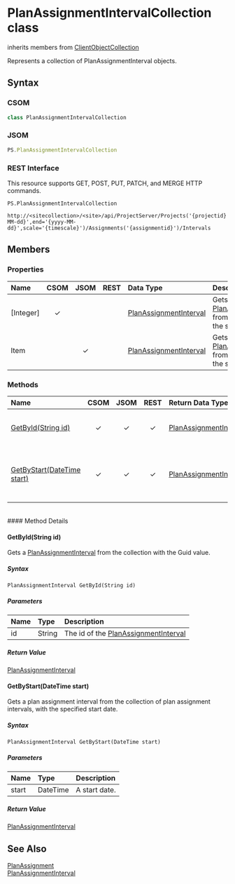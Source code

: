 [comment]: # (Name:PlanAssignmentIntervalCollection)
[comment]: # (Type:class)
[comment]: # (Status:Incomplete)

# <a name="name"></a>PlanAssignmentIntervalCollection class

inherits members from [ClientObjectCollection<PlanAssignmentInterval>](https://msdn.microsoft.com/EN-US/library/ee539303)<br/>

<a name="description"></a>Represents a collection of PlanAssignmentInterval objects.

## <a name="syntax"></a>Syntax

### CSOM

```C#
class PlanAssignmentIntervalCollection 
```
### JSOM

```JavaScript
PS.PlanAssignmentIntervalCollection
```
### REST Interface

This resource supports GET, POST, PUT, PATCH, and MERGE HTTP commands.

```
PS.PlanAssignmentIntervalCollection

http://<sitecollection>/<site>/api/ProjectServer/Projects('{projectid}')/GetResourcePlanByUrl(start='{yyyy-MM-dd}',end='{yyyy-MM-dd}',scale='{timescale}')/Assignments('{assignmentid}')/Intervals
```

## <a name="members"></a>Members

### <a name="properties"></a>Properties

|**Name**|**CSOM**|**JSOM**|**REST**|**Data Type**|**Description**|
|:-----|:-----:|:-----:|:-----:|:-----|:-----|
|<a name="[Integer]"></a>[Integer]|&#x2713;|||[PlanAssignmentInterval](PlanAssignmentInterval.md)|Gets a [PlanAssignmentInterval](PlanAssignmentInterval.md) from the collection at the specified index.|
|<a name="Item"></a>Item||&#x2713;||[PlanAssignmentInterval](PlanAssignmentInterval.md)|Gets a [PlanAssignmentInterval](PlanAssignmentInterval.md) from the collection at the specified index.|

### <a name="methods"></a>Methods

|**Name**|**CSOM**|**JSOM**|**REST**|**Return Data Type**|**Description**|
|:-----|:-----:|:-----:|:-----:|:-----|:-----|
|[GetById(String id)](#GetById_String_id_)|&#x2713;|&#x2713;|&#x2713;|[PlanAssignmentInterval](PlanAssignmentInterval.md)|Gets a [PlanAssignmentInterval](PlanAssignmentInterval.md) from the collection with the Guid value.|
|[GetByStart(DateTime start)](#GetByStart_DateTime_start_)|&#x2713;|&#x2713;|&#x2713;|[PlanAssignmentInterval](PlanAssignmentInterval.md)|Gets a plan assignment interval from the collection of plan assignment intervals, with the specified start date.|

<br/>
#### Method Details

#### <a name="GetById_String_id_"></a>GetById(String id)
 
Gets a [PlanAssignmentInterval](PlanAssignmentInterval.md) from the collection with the Guid value.

##### Syntax

```
PlanAssignmentInterval GetById(String id)
```

##### Parameters
|**Name** |**Type**|**Description**|
|:------ |:----|:------ |
|id|String|The id of the [PlanAssignmentInterval](PlanAssignmentInterval.md)|

##### Return Value

[PlanAssignmentInterval](PlanAssignmentInterval.md)

#### <a name="GetByStart_DateTime_start_"></a>GetByStart(DateTime start)
 
Gets a plan assignment interval from the collection of plan assignment intervals, with the specified start date.

##### Syntax

```
PlanAssignmentInterval GetByStart(DateTime start)
```

##### Parameters
|**Name** |**Type**|**Description**|
|:------ |:----|:------ |
|start|DateTime|A start date.|

##### Return Value

[PlanAssignmentInterval](PlanAssignmentInterval.md)

## <a name="seeAlso"></a>See Also

[PlanAssignment](PlanAssignment.md)<br/>
[PlanAssignmentInterval](PlanAssignmentInterval.md)<br/>
